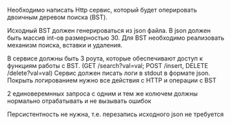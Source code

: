 Необходимо написать Http сервис, который будет оперировать двоичным деревом поиска (BST).

Исходный BST должен генерироваться из json файла. В json должен быть массив int-ов размерностью 30. Для BST необходимо реализовать механизм поиска, вставки и удаления.

В сервисе должны быть 3 роута, которые обеспечивают доступ к функциям работы с BST. (GET /search?val=val; POST /insert, DELETE /delete?val=val)
Сервис должен писать логи в stdout в формате json. Покрыть логированием нужно все действия с HTTP и операции с BST

2 единоверемнных запроса с одним и тем же колючем должны нормально отрабатывать и не вызывать ошибок

Персистентность не нужна, т.е. перезапись исходного json  не требуется